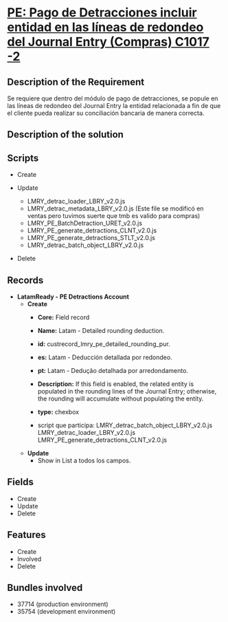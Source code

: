 # [PE: Pago de Detracciones incluir entidad en las líneas de redondeo del Journal Entry (Compras) C1017 -2](https://docs.google.com/document/d/1KGKd3uSz04AfABCBtdibHk2JdjK8XxuGntnsatZLq7c/edit#heading=h.1mllta7bdj39)


## Description of the Requirement

Se requiere que dentro del módulo de pago de detracciones, se popule en las líneas de redondeo del Journal Entry la entidad relacionada a fin de que el cliente pueda realizar su conciliación bancaria de manera correcta.

## Description of the solution


## Scripts
+ Create
+ Update
    + LMRY_detrac_loader_LBRY_v2.0.js
    + LMRY_detrac_metadata_LBRY_v2.0.js (Este file se modificó en ventas pero tuvimos suerte que tmb es valido para compras)
    + LMRY_PE_BatchDetraction_URET_v2.0.js
    + LMRY_PE_generate_detractions_CLNT_v2.0.js
    + LMRY_PE_generate_detractions_STLT_v2.0.js
    + LMRY_detrac_batch_object_LBRY_v2.0.js 

+ Delete

## Records

+ **LatamReady - PE Detractions Account**
    + **Create** 
        + **Core:** Field record
        + **Name:** Latam - Detailed rounding deduction.
        + **id:** custrecord_lmry_pe_detailed_rounding_pur.
        + **es:** Latam - Deducción detallada por redondeo.
        + **pt:** Latam - Dedução detalhada por arredondamento.
        + **Description:** If this field is enabled, the related entity is populated in the rounding lines of the Journal Entry; otherwise, the rounding will accumulate without populating the entity.
        + **type:** chexbox

        + script que participa:
            LMRY_detrac_batch_object_LBRY_v2.0.js
            LMRY_detrac_loader_LBRY_v2.0.js
            LMRY_PE_generate_detractions_CLNT_v2.0.js
    + **Update**
        + Show in List a todos los campos.

## Fields
+ Create
+ Update 
+ Delete

## Features
+ Create
+ Involved
+ Delete

## Bundles involved
+ 37714 (production environment)
+ 35754 (development environment)


























